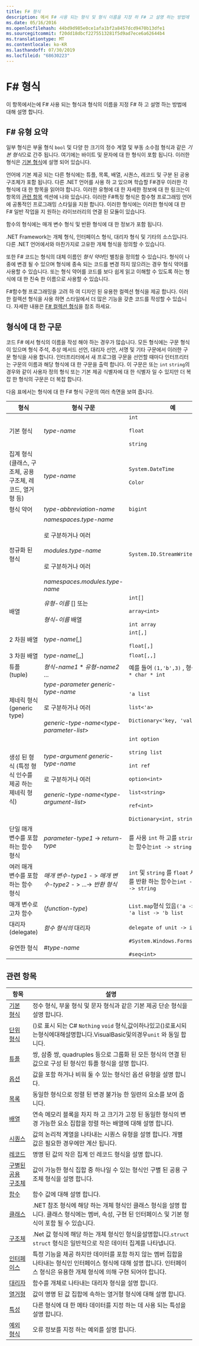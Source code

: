 ```yaml
---
title: F# 형식
description: 에서 F# 사용 되는 형식 및 형식 이름을 지정 하 F# 고 설명 하는 방법에 대해 알아봅니다.
ms.date: 05/16/2016
ms.openlocfilehash: 44bd9d985e0ce1afa1bf2a8457dcd9470b13dfe1
ms.sourcegitcommit: f20dd18dbcf2275513281f5d9ad7ece6a62644b4
ms.translationtype: MT
ms.contentlocale: ko-KR
ms.lasthandoff: 07/30/2019
ms.locfileid: "68630223"
---
```

# <a name="f-types"></a>F# 형식

이 항목에서는에 F# 사용 되는 형식과 형식의 이름을 지정 F# 하 고 설명 하는 방법에 대해 설명 합니다.

## <a name="summary-of-f-types"></a>F# 유형 요약
일부 형식은 부울 형식 `bool` 및 다양 한 크기의 정수 계열 및 부동 소수점 형식과 같은 *기본 형식*으로 간주 됩니다. 여기에는 바이트 및 문자에 대 한 형식이 포함 됩니다. 이러한 형식은 [기본 형식](primitive-types.md)에 설명 되어 있습니다.

언어에 기본 제공 되는 다른 형식에는 튜플, 목록, 배열, 시퀀스, 레코드 및 구분 된 공용 구조체가 포함 됩니다. 다른 .NET 언어를 사용 하 고 있으며 학습할 F#경우 이러한 각 형식에 대 한 항목을 읽어야 합니다. 이러한 유형에 대 한 자세한 정보에 대 한 링크는이 항목의 [관련 항목](https://msdn.microsoft.com/library/#rel) 섹션에 나와 있습니다. 이러한 F#특정 형식은 함수형 프로그래밍 언어에 공통적인 프로그래밍 스타일을 지원 합니다. 이러한 형식에는 이러한 형식에 대 한 F# 일반 작업을 지 원하는 라이브러리의 연결 된 모듈이 있습니다.

함수의 형식에는 매개 변수 형식 및 반환 형식에 대 한 정보가 포함 됩니다.

.NET Framework는 개체 형식, 인터페이스 형식, 대리자 형식 및 기타의 소스입니다. 다른 .NET 언어에서와 마찬가지로 고유한 개체 형식을 정의할 수 있습니다.

또한 F# 코드는 형식의 대체 이름인 *형식 약어*인 별칭을 정의할 수 있습니다. 형식이 나중에 변경 될 수 있으며 형식에 종속 되는 코드를 변경 하지 않으려는 경우 형식 약어를 사용할 수 있습니다. 또는 형식 약어를 코드를 보다 쉽게 읽고 이해할 수 있도록 하는 형식에 대 한 친숙 한 이름으로 사용할 수 있습니다.

F#함수형 프로그래밍을 고려 하 여 디자인 된 유용한 컬렉션 형식을 제공 합니다. 이러한 컬렉션 형식을 사용 하면 스타일에서 더 많은 기능을 갖춘 코드를 작성할 수 있습니다. 자세한 내용은 [ F# 컬렉션 형식](fsharp-collection-types.md)을 참조 하세요.

## <a name="syntax-for-types"></a>형식에 대 한 구문
코드 F# 에서 형식의 이름을 작성 해야 하는 경우가 많습니다. 모든 형식에는 구문 형식이 있으며 형식 주석, 추상 메서드 선언, 대리자 선언, 서명 및 기타 구문에서 이러한 구문 형식을 사용 합니다. 인터프리터에서 새 프로그램 구문을 선언할 때마다 인터프리터는 구문의 이름과 해당 형식에 대 한 구문을 출력 합니다. 이 구문은 또는 `int` `string`의 경우와 같이 사용자 정의 형식 또는 기본 제공 식별자에 대 한 식별자 일 수 있지만 더 복잡 한 형식의 구문은 더 복잡 합니다.

다음 표에서는 형식에 대 한 F# 형식 구문의 여러 측면을 보여 줍니다.

|형식|형식 구문|예|
|----|-----------|--------|
|기본 형식|*type-name*|`int`<br /><br />`float`<br /><br />`string`|
|집계 형식 (클래스, 구조체, 공용 구조체, 레코드, 열거형 등)|*type-name*|`System.DateTime`<br /><br />`Color`|
|형식 약어|*type-abbreviation-name*|`bigint`|
|정규화 된 형식|*namespaces.type-name*<br /><br />로 구분하거나 여러<br /><br />*modules.type-name*<br /><br />로 구분하거나 여러<br /><br />*namespaces.modules.type-name*|`System.IO.StreamWriter`|
|배열|*유형-이름* [] 또는<br /><br />*형식-이름* 배열|`int[]`<br /><br />`array<int>`<br /><br />`int array`|
|2 차원 배열|*type-name*[,]|`int[,]`<br /><br />`float[,]`|
|3 차원 배열|*type-name*[,,]|`float[,,]`|
|튜플(tuple)|*형식-name1* &#42; *유형-name2* ...|예를 들어 `(1,'b',3)` , 형식에`int * char * int`|
|제네릭 형식(generic type)|*type-parameter* *generic-type-name*<br /><br />로 구분하거나 여러<br /><br />*generic-type-name*&lt;*type-parameter-list*&gt;|`'a list`<br /><br />`list<'a>`<br /><br />`Dictionary<'key, 'value>`|
|생성 된 형식 (특정 형식 인수를 제공 하는 제네릭 형식)|*type-argument* *generic-type-name*<br /><br />로 구분하거나 여러<br /><br />*generic-type-name*&lt;*type-argument-list*&gt;|`int option`<br /><br />`string list`<br /><br />`int ref`<br /><br />`option<int>`<br /><br />`list<string>`<br /><br />`ref<int>`<br /><br />`Dictionary<int, string>`|
|단일 매개 변수를 포함 하는 함수 형식|*parameter-type1* -&gt; *return-type*|를 사용 `int` 하 고를 `string` 반환 하는 함수는`int -> string`|
|여러 매개 변수를 포함 하는 함수 형식|*매개 변수-type1*  - &gt; *매개 변수-type2*  - &gt; ...-&gt; *반환 형식*|`int` 및 `string` 를 `float` 사용 하 고를 반환 하는 함수는`int -> float -> string`|
|매개 변수로 고차 함수|(*function-type*)|`List.map`형식 있음`('a -> 'b) -> 'a list -> 'b list`|
|대리자(delegate)|*함수 형식의* 대리자|`delegate of unit -> int`|
|유연한 형식|#*type-name*|`#System.Windows.Forms.Control`<br /><br />`#seq<int>`|

## <a name="related-topics"></a>관련 항목

|항목|설명|
|-----|-----------|
|[기본 형식](primitive-types.md)|정수 형식, 부울 형식 및 문자 형식과 같은 기본 제공 단순 형식을 설명 합니다.|
|[단위 형식](unit-type.md)|()로 표시 되는 C# `Nothing` `void` 형식,값이하나있고()로표시되는형식에대해설명합니다.VisualBasic및의경우`unit` 와 동일 합니다.|
|[튜플](tuples.md)|쌍, 삼중 쌍, quadruples 등으로 그룹화 된 모든 형식의 연결 된 값으로 구성 된 형식인 튜플 형식을 설명 합니다.|
|[옵션](options.md)|값을 포함 하거나 비워 둘 수 있는 형식인 옵션 유형을 설명 합니다.|
|[목록](lists.md)|동일한 형식으로 정렬 된 변경 불가능 한 일련의 요소를 보여 줍니다.|
|[배열](arrays.md)|연속 메모리 블록을 차지 하 고 크기가 고정 된 동일한 형식의 변경 가능한 요소 집합을 정렬 하는 배열에 대해 설명 합니다.|
|[시퀀스](sequences.md)|값의 논리적 계열을 나타내는 시퀀스 유형을 설명 합니다. 개별 값은 필요한 경우에만 계산 됩니다.|
|[레코드](records.md)|명명 된 값의 작은 집계 인 레코드 형식을 설명 합니다.|
|[구별된 공용 구조체](discriminated-unions.md)|값이 가능한 형식 집합 중 하나일 수 있는 형식인 구별 된 공용 구조체 형식을 설명 합니다.|
|[함수](./functions/index.md)|함수 값에 대해 설명 합니다.|
|[클래스](classes.md)|.NET 참조 형식에 해당 하는 개체 형식인 클래스 형식을 설명 합니다. 클래스 형식에는 멤버, 속성, 구현 된 인터페이스 및 기본 형식이 포함 될 수 있습니다.|
|[구조체](structures.md)|.Net 값 형식에 해당 하는 개체 형식인 형식을설명합니다.`struct` `struct` 형식은 일반적으로 작은 데이터 집계를 나타냅니다.|
|[인터페이스](interfaces.md)|특정 기능을 제공 하지만 데이터를 포함 하지 않는 멤버 집합을 나타내는 형식인 인터페이스 형식에 대해 설명 합니다. 인터페이스 형식은 유용한 개체 형식에 의해 구현 되어야 합니다.|
|[대리자](delegates.md)|함수를 개체로 나타내는 대리자 형식을 설명 합니다.|
|[열거형](enumerations.md)|값이 명명 된 값 집합에 속하는 열거형 형식에 대해 설명 합니다.|
|[특성](attributes.md)|다른 형식에 대 한 메타 데이터를 지정 하는 데 사용 되는 특성을 설명 합니다.|
|[예외 형식](/.exception-handling/exception-types.md)|오류 정보를 지정 하는 예외를 설명 합니다.|
